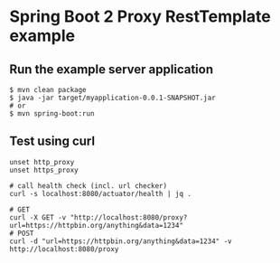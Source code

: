 # Spring Boot 2 Proxy RestTemplate example

## Run the example server application
```
$ mvn clean package
$ java -jar target/myapplication-0.0.1-SNAPSHOT.jar
# or
$ mvn spring-boot:run
```

## Test using curl
```
unset http_proxy
unset https_proxy

# call health check (incl. url checker)
curl -s localhost:8080/actuator/health | jq .

# GET
curl -X GET -v "http://localhost:8080/proxy?url=https://httpbin.org/anything&data=1234"
# POST
curl -d "url=https://httpbin.org/anything&data=1234" -v http://localhost:8080/proxy
```
